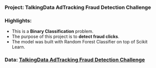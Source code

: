 ### Project: TalkingData AdTracking Fraud Detection Challenge

### Highlights:

 - This is a **Binary Classification** problem.
 - The purpose of this project is to **detect fraud clicks**. 
 - The model was built with Random Forest Classifier on top of Scikit Learn.

### Data: [TalkingData AdTracking Fraud Detection Challenge](https://www.kaggle.com/c/talkingdata-adtracking-fraud-detection/data)

